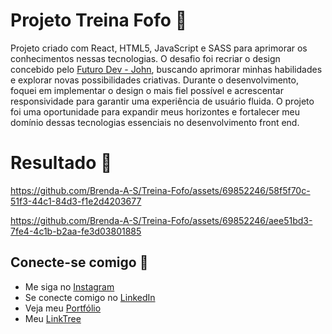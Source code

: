 # Projeto Treina Fofo :muscle:

Projeto criado com React, HTML5, JavaScript e SASS para aprimorar os conhecimentos nessas tecnologias. 
O desafio foi recriar o design concebido pelo [Futuro Dev - John](https://www.youtube.com/@futuroDevJohn), buscando aprimorar minhas habilidades e explorar novas possibilidades criativas. 
Durante o desenvolvimento, foquei em implementar o design o mais fiel possível e acrescentar responsividade para garantir uma experiência de usuário fluida. 
O projeto foi uma oportunidade para expandir meus horizontes e fortalecer meu domínio dessas tecnologias essenciais no desenvolvimento front end.

# Resultado :pushpin:

https://github.com/Brenda-A-S/Treina-Fofo/assets/69852246/58f5f70c-51f3-44c1-84d3-f1e2d4203677

https://github.com/Brenda-A-S/Treina-Fofo/assets/69852246/aee51bd3-7fe4-4c1b-b2aa-fe3d03801885

## Conecte-se comigo :link:

* Me siga no [Instagram](https://www.instagram.com/brenda_a_s_dev/)
* Se conecte comigo no [LinkedIn](https://www.linkedin.com/in/brenda-antunes-silva/)
* Veja meu [Portfólio](https://portfolio-brenda-a-s.web.app/)
* Meu [LinkTree](https://linktr.ee/brenda_a_s_dev)
